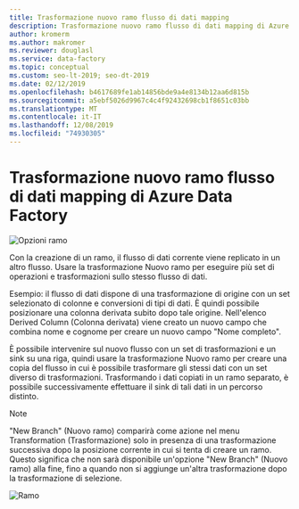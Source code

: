 ```yaml
---
title: Trasformazione nuovo ramo flusso di dati mapping
description: Trasformazione nuovo ramo flusso di dati mapping di Azure Data Factory
author: kromerm
ms.author: makromer
ms.reviewer: douglasl
ms.service: data-factory
ms.topic: conceptual
ms.custom: seo-lt-2019; seo-dt-2019
ms.date: 02/12/2019
ms.openlocfilehash: b4617689fe1ab14856bde9a4e8134b12aa6d815b
ms.sourcegitcommit: a5ebf5026d9967c4c4f92432698cb1f8651c03bb
ms.translationtype: MT
ms.contentlocale: it-IT
ms.lasthandoff: 12/08/2019
ms.locfileid: "74930305"
---
```

# <a name="azure-data-factory-mapping-data-flow-new-branch-transformation"></a>Trasformazione nuovo ramo flusso di dati mapping di Azure Data Factory

![Opzioni ramo](media/data-flow/menu.png "menu")

Con la creazione di un ramo, il flusso di dati corrente viene replicato in un altro flusso. Usare la trasformazione Nuovo ramo per eseguire più set di operazioni e trasformazioni sullo stesso flusso di dati.

Esempio: il flusso di dati dispone di una trasformazione di origine con un set selezionato di colonne e conversioni di tipi di dati. È quindi possibile posizionare una colonna derivata subito dopo tale origine. Nell'elenco Derived Column (Colonna derivata) viene creato un nuovo campo che combina nome e cognome per creare un nuovo campo "Nome completo".

È possibile intervenire sul nuovo flusso con un set di trasformazioni e un sink su una riga, quindi usare la trasformazione Nuovo ramo per creare una copia del flusso in cui è possibile trasformare gli stessi dati con un set diverso di trasformazioni. Trasformando i dati copiati in un ramo separato, è possibile successivamente effettuare il sink di tali dati in un percorso distinto.

> [!NOTE]
> "New Branch" (Nuovo ramo) comparirà come azione nel menu Transformation (Trasformazione) solo in presenza di una trasformazione successiva dopo la posizione corrente in cui si tenta di creare un ramo. Questo significa che non sarà disponibile un'opzione "New Branch" (Nuovo ramo) alla fine, fino a quando non si aggiunge un'altra trasformazione dopo la trasformazione di selezione.

![Ramo](media/data-flow/branch2.png "Ramo 2")
